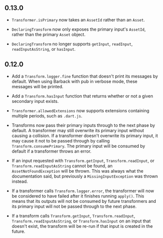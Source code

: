 ## 0.13.0

* `Transformer.isPrimary` now takes an `AssetId` rather than an `Asset`.

* `DeclaringTransform` now only exposes the primary input's `AssetId`, rather
  than the primary `Asset` object.

* `DeclaringTransform` no longer supports `getInput`, `readInput`,
  `readInputAsString`, or `hasInput`.

## 0.12.0

* Add a `Transform.logger.fine` function that doesn't print its messages by
  default. When using Barback with pub in verbose mode, these messages will be
  printed.

* Add a `Transform.hasInput` function that returns whether or not a given
  secondary input exists.

* `Transformer.allowedExtensions` now supports extensions containing multiple
  periods, such as `.dart.js`.

* Transforms now pass their primary inputs through to the next phase by default.
  A transformer may still overwrite its primary input without causing a
  collision. If a transformer doesn't overwrite its primary input, it may cause
  it not to be passed through by calling `Transform.consumePrimary`. The primary
  input will be consumed by default if a transformer throws an error.

* If an input requested with `Transform.getInput`, `Transform.readInput`, or
  `Transform.readInputAsString` cannot be found, an `AssetNotFoundException`
  will be thrown. This was always what the documentation said, but previously a
  `MissingInputException` was thrown instead.

* If a transformer calls `Transform.logger.error`, the transformer will now be
  considered to have failed after it finishes running `apply()`. This means that
  its outputs will not be consumed by future transformers and its primary input
  will not be passed through to the next phase.

* If a transform calls `Transform.getInput`, `Transform.readInput`,
  `Transform.readInputAsString`, or `Transform.hasInput` on an input that
  doesn't exist, the transform will be re-run if that input is created in the
  future.
